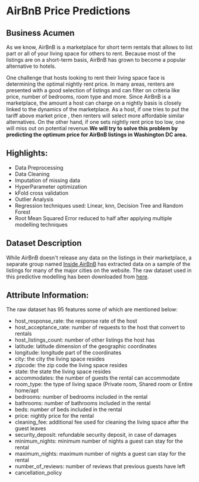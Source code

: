 # AirBnB Price Predictions

## Business Acumen
As we know, AirBnB is a marketplace for short term rentals that allows to list part or all of your living space for others to rent. Because most of the listings are on a short-term basis, AirBnB has grown to become a popular alternative to hotels. 

One challenge that hosts looking to rent their living space face is determining the optimal nightly rent price. In many areas, renters are presented with a good selection of listings and can filter on criteria like price, number of bedrooms, room type and more. Since AirBnB is a marketplace, the amount a host can charge on a nightly basis is closely linked to the dynamics of the marketplace. As a host, if one tries to put the tariff above market price , then renters will select more affordable similar alternatives. On the other hand, if one sets nightly rent price too low, one will miss out on potential revenue.**We will try to solve this problem by predicting the optimum price for AirBnB listings in Washington DC area.**

## Highlights:
- Data Preprocessing
- Data Cleaning
- Imputation of missing data
- HyperParameter optimization
- kFold cross validation
- Outlier Analysis
- Regression techniques used: Linear, knn, Decision Tree and Random Forest
- Root Mean Squared Error reduced to half after applying multiple modelling techniques

## Dataset Description
While AirBnB doesn't release any data on the listings in their marketplace, a separate group named [Inside AirBnB](http://insideairbnb.com/get-the-data.html) has extracted data on a sample of the listings for many of the major cities on the website. The raw dataset used in this predictive modelling has been downloaded from [here](http://data.insideairbnb.com/united-states/dc/washington-dc/2017-05-10/data/listings.csv.gz).  

## Attribute Information:

The raw dataset has 95 features some of which are mentioned below:

- host_response_rate: the response rate of the host
- host_acceptance_rate: number of requests to the host that convert to rentals
- host_listings_count: number of other listings the host has
- latitude: latitude dimension of the geographic coordinates
- longitude: longitude part of the coordinates
- city: the city the living space resides
- zipcode: the zip code the living space resides
- state: the state the living space resides
- accommodates: the number of guests the rental can accommodate
- room_type: the type of living space (Private room, Shared room or Entire home/apt
- bedrooms: number of bedrooms included in the rental
- bathrooms: number of bathrooms included in the rental
- beds: number of beds included in the rental
- price: nightly price for the rental
- cleaning_fee: additional fee used for cleaning the living space after the guest leaves
- security_deposit: refundable security deposit, in case of damages
- minimum_nights: minimum number of nights a guest can stay for the rental
- maximum_nights: maximum number of nights a guest can stay for the rental
- number_of_reviews: number of reviews that previous guests have left
- cancellation_policy



